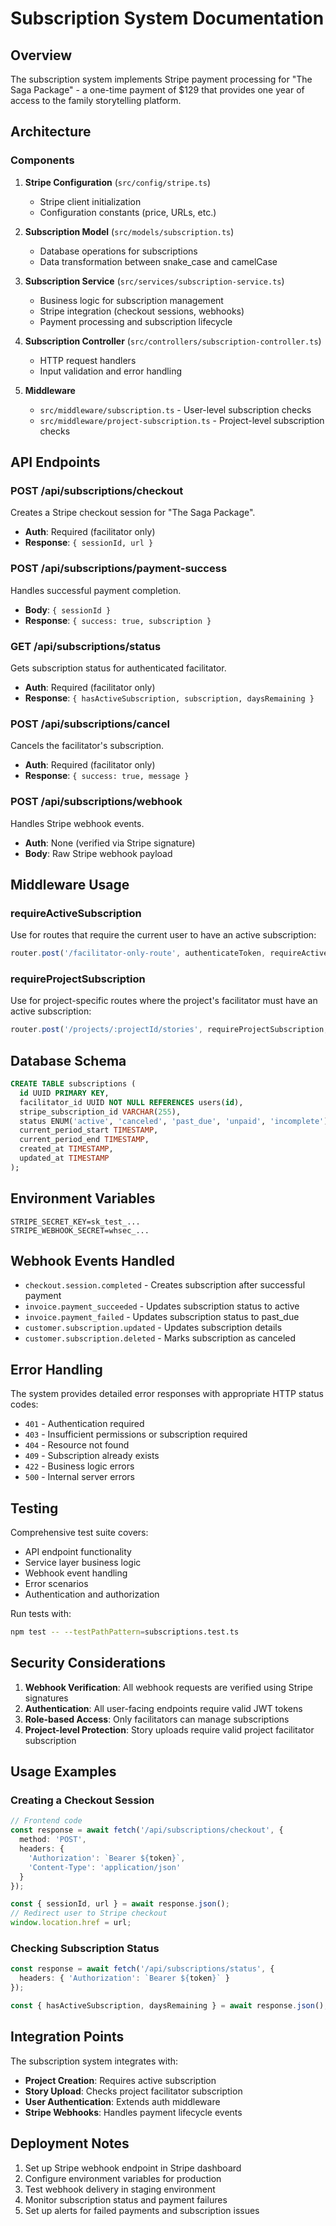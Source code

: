 # Subscription System Documentation

## Overview

The subscription system implements Stripe payment processing for "The Saga Package" - a one-time payment of $129 that provides one year of access to the family storytelling platform.

## Architecture

### Components

1. **Stripe Configuration** (`src/config/stripe.ts`)
   - Stripe client initialization
   - Configuration constants (price, URLs, etc.)

2. **Subscription Model** (`src/models/subscription.ts`)
   - Database operations for subscriptions
   - Data transformation between snake_case and camelCase

3. **Subscription Service** (`src/services/subscription-service.ts`)
   - Business logic for subscription management
   - Stripe integration (checkout sessions, webhooks)
   - Payment processing and subscription lifecycle

4. **Subscription Controller** (`src/controllers/subscription-controller.ts`)
   - HTTP request handlers
   - Input validation and error handling

5. **Middleware**
   - `src/middleware/subscription.ts` - User-level subscription checks
   - `src/middleware/project-subscription.ts` - Project-level subscription checks

## API Endpoints

### POST /api/subscriptions/checkout
Creates a Stripe checkout session for "The Saga Package".
- **Auth**: Required (facilitator only)
- **Response**: `{ sessionId, url }`

### POST /api/subscriptions/payment-success
Handles successful payment completion.
- **Body**: `{ sessionId }`
- **Response**: `{ success: true, subscription }`

### GET /api/subscriptions/status
Gets subscription status for authenticated facilitator.
- **Auth**: Required (facilitator only)
- **Response**: `{ hasActiveSubscription, subscription, daysRemaining }`

### POST /api/subscriptions/cancel
Cancels the facilitator's subscription.
- **Auth**: Required (facilitator only)
- **Response**: `{ success: true, message }`

### POST /api/subscriptions/webhook
Handles Stripe webhook events.
- **Auth**: None (verified via Stripe signature)
- **Body**: Raw Stripe webhook payload

## Middleware Usage

### requireActiveSubscription
Use for routes that require the current user to have an active subscription:
```typescript
router.post('/facilitator-only-route', authenticateToken, requireActiveSubscription, handler)
```

### requireProjectSubscription
Use for project-specific routes where the project's facilitator must have an active subscription:
```typescript
router.post('/projects/:projectId/stories', requireProjectSubscription, handler)
```

## Database Schema

```sql
CREATE TABLE subscriptions (
  id UUID PRIMARY KEY,
  facilitator_id UUID NOT NULL REFERENCES users(id),
  stripe_subscription_id VARCHAR(255),
  status ENUM('active', 'canceled', 'past_due', 'unpaid', 'incomplete'),
  current_period_start TIMESTAMP,
  current_period_end TIMESTAMP,
  created_at TIMESTAMP,
  updated_at TIMESTAMP
);
```

## Environment Variables

```env
STRIPE_SECRET_KEY=sk_test_...
STRIPE_WEBHOOK_SECRET=whsec_...
```

## Webhook Events Handled

- `checkout.session.completed` - Creates subscription after successful payment
- `invoice.payment_succeeded` - Updates subscription status to active
- `invoice.payment_failed` - Updates subscription status to past_due
- `customer.subscription.updated` - Updates subscription details
- `customer.subscription.deleted` - Marks subscription as canceled

## Error Handling

The system provides detailed error responses with appropriate HTTP status codes:

- `401` - Authentication required
- `403` - Insufficient permissions or subscription required
- `404` - Resource not found
- `409` - Subscription already exists
- `422` - Business logic errors
- `500` - Internal server errors

## Testing

Comprehensive test suite covers:
- API endpoint functionality
- Service layer business logic
- Webhook event handling
- Error scenarios
- Authentication and authorization

Run tests with:
```bash
npm test -- --testPathPattern=subscriptions.test.ts
```

## Security Considerations

1. **Webhook Verification**: All webhook requests are verified using Stripe signatures
2. **Authentication**: All user-facing endpoints require valid JWT tokens
3. **Role-based Access**: Only facilitators can manage subscriptions
4. **Project-level Protection**: Story uploads require valid project facilitator subscription

## Usage Examples

### Creating a Checkout Session
```typescript
// Frontend code
const response = await fetch('/api/subscriptions/checkout', {
  method: 'POST',
  headers: {
    'Authorization': `Bearer ${token}`,
    'Content-Type': 'application/json'
  }
});

const { sessionId, url } = await response.json();
// Redirect user to Stripe checkout
window.location.href = url;
```

### Checking Subscription Status
```typescript
const response = await fetch('/api/subscriptions/status', {
  headers: { 'Authorization': `Bearer ${token}` }
});

const { hasActiveSubscription, daysRemaining } = await response.json();
```

## Integration Points

The subscription system integrates with:
- **Project Creation**: Requires active subscription
- **Story Upload**: Checks project facilitator subscription
- **User Authentication**: Extends auth middleware
- **Stripe Webhooks**: Handles payment lifecycle events

## Deployment Notes

1. Set up Stripe webhook endpoint in Stripe dashboard
2. Configure environment variables for production
3. Test webhook delivery in staging environment
4. Monitor subscription status and payment failures
5. Set up alerts for failed payments and subscription issues